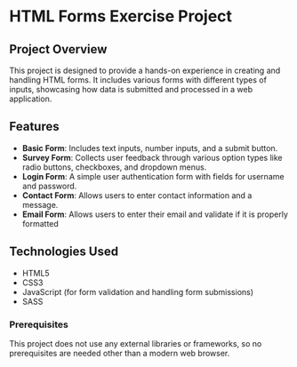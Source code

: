 # HTML Forms Exercise Project

## Project Overview

This project is designed to provide a hands-on experience in creating and handling HTML forms. It includes various forms with different types of inputs, showcasing how data is submitted and processed in a web application.

## Features

- **Basic Form**: Includes text inputs, number inputs, and a submit button.
- **Survey Form**: Collects user feedback through various option types like radio buttons, checkboxes, and dropdown menus.
- **Login Form**: A simple user authentication form with fields for username and password.
- **Contact Form**: Allows users to enter contact information and a message.
- **Email Form**: Allows users to enter their email and validate if it is properly formatted

## Technologies Used

- HTML5
- CSS3
- JavaScript (for form validation and handling form submissions)
- SASS

### Prerequisites

This project does not use any external libraries or frameworks, so no prerequisites are needed other than a modern web browser.
